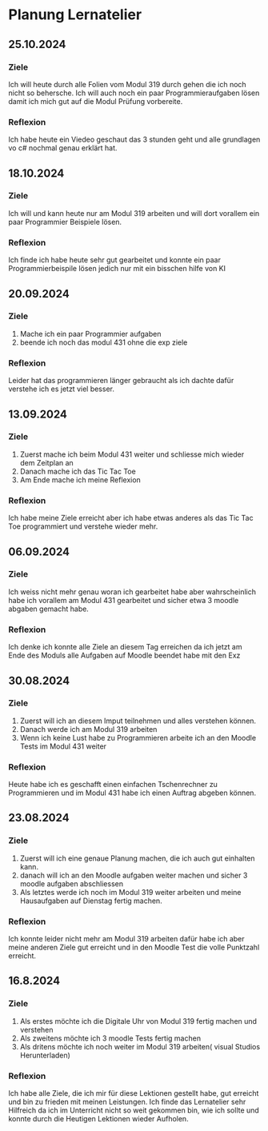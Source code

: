 # Planung Lernatelier
## 25.10.2024
### Ziele
Ich will heute durch alle Folien vom Modul 319 durch gehen die ich noch nicht so behersche.
Ich will auch noch ein paar Programmieraufgaben lösen damit ich mich gut auf die Modul Prüfung vorbereite.
### Reflexion
Ich habe heute ein Viedeo geschaut das 3 stunden geht und alle grundlagen vo c# nochmal genau erklärt hat.
## 18.10.2024
### Ziele
Ich will und kann heute nur am Modul 319 arbeiten und will dort vorallem ein paar Programmier Beispiele lösen.
### Reflexion
Ich finde ich habe heute sehr gut gearbeitet und konnte ein paar Programmierbeispile lösen jedich nur mit ein bisschen hilfe von KI
## 20.09.2024
### Ziele
1. Mache ich ein paar Programmier aufgaben
2. beende ich noch das modul 431 ohne die exp ziele
### Reflexion
Leider hat das programmieren länger gebraucht als ich dachte dafür verstehe ich es jetzt viel besser.
## 13.09.2024
### Ziele
1. Zuerst mache ich beim Modul 431 weiter und schliesse mich wieder dem Zeitplan an
2. Danach mache ich das Tic Tac Toe
3. Am Ende mache ich meine Reflexion
### Reflexion
Ich habe meine Ziele erreicht aber ich habe etwas anderes als das Tic Tac Toe programmiert und verstehe wieder mehr.
## 06.09.2024
### Ziele
Ich weiss nicht mehr genau woran ich gearbeitet habe aber wahrscheinlich habe ich vorallem am Modul 431 gearbeitet und sicher etwa 3 moodle abgaben gemacht habe.
### Reflexion
Ich denke ich konnte alle Ziele an diesem Tag erreichen da ich jetzt am Ende des Moduls alle Aufgaben auf Moodle beendet habe mit den Exz
## 30.08.2024
### Ziele
1. Zuerst will ich an diesem Imput teilnehmen und alles verstehen können.
2. Danach werde ich am Modul 319 arbeiten
3. Wenn ich keine Lust habe zu Programmieren arbeite ich an den Moodle Tests im Modul 431 weiter
### Reflexion
Heute habe ich es geschafft einen einfachen Tschenrechner zu Programmieren und im Modul 431 habe ich einen Auftrag abgeben können.
## 23.08.2024
### Ziele
1. Zuerst will ich eine genaue Planung machen, die ich auch  gut einhalten kann.
2. danach will ich an den Moodle aufgaben weiter machen und sicher 3 moodle aufgaben abschliessen
3. Als letztes werde ich noch im Modul 319 weiter arbeiten und meine Hausaufgaben auf Dienstag fertig machen.
### Reflexion 
Ich konnte leider nicht mehr am Modul 319 arbeiten dafür habe ich aber meine anderen Ziele gut erreicht und in den Moodle Test die volle Punktzahl erreicht.



## 16.8.2024
### Ziele
1. Als erstes möchte ich die Digitale Uhr von Modul 319 fertig machen und verstehen
2. Als zweitens möchte ich 3 moodle Tests fertig machen
3. Als dritens möchte ich noch weiter im Modul 319 arbeiten( visual Studios Herunterladen)  
### Reflexion
Ich habe alle Ziele, die ich mir für diese Lektionen gestellt habe, gut erreicht und bin zu frieden mit meinen Leistungen. Ich finde das Lernatelier sehr Hilfreich da ich im Unterricht nicht so weit gekommen bin, wie ich sollte und konnte durch die Heutigen Lektionen wieder Aufholen.
